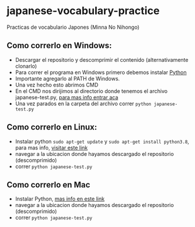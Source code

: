 # japanese-vocabulary-practice
Practicas de vocabulario Japones (Minna No Nihongo)

## Como correrlo en Windows:

* Descargar el repositorio y descomprimir el contenido (alternativamente clonarlo)
* Para correr el programa en Windows primero debemos instalar [Python](https://www.python.org/downloads/windows/)
* Importante agregarlo al PATH de Windows.
* Una vez hecho esto abrimos CMD
* En el CMD nos dirijimos al directorio donde tenemos el archivo japanese-test.py, [para mas info entrar aca](https://www.digitalcitizen.life/command-prompt-how-use-basic-commands/)
* Una vez parados en la carpeta del archivo correr `python japanese-test.py`

## Como correrlo en Linux:

* Instalar python `sudo apt-get update` y `sudo apt-get install python3.8`, para mas info, [visitar este link](https://docs.python-guide.org/starting/install3/linux/)
* navegar a la ubicacion donde hayamos descargado el repositorio (descomprimido)
* correr `python japanese-test.py`

## Como correrlo en Mac
* Instalar Python, [mas info en este link](https://docs.python-guide.org/starting/install3/osx/)
* navegar a la ubicacion donde hayamos descargado el repositorio (descomprimido)
* correr `python japanese-test.py`